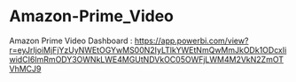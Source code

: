 # Amazon-Prime_Video
Amazon Prime Video Dashboard : https://app.powerbi.com/view?r=eyJrIjoiMjFjYzUyNWEtOGYwMS00N2IyLTlkYWEtNmQwMmJkODk1ODcxIiwidCI6ImRmODY3OWNkLWE4MGUtNDVkOC05OWFjLWM4M2VkN2ZmOTVhMCJ9
